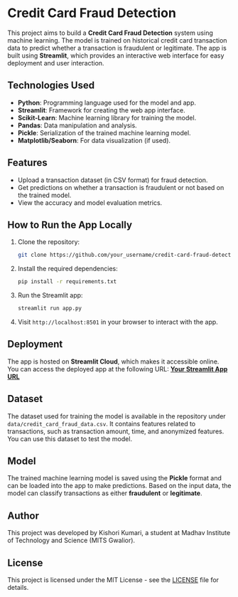 # **Credit Card Fraud Detection**

This project aims to build a **Credit Card Fraud Detection** system using machine learning. The model is trained on historical credit card transaction data to predict whether a transaction is fraudulent or legitimate. The app is built using **Streamlit**, which provides an interactive web interface for easy deployment and user interaction.

## **Technologies Used**

- **Python**: Programming language used for the model and app.
- **Streamlit**: Framework for creating the web app interface.
- **Scikit-Learn**: Machine learning library for training the model.
- **Pandas**: Data manipulation and analysis.
- **Pickle**: Serialization of the trained machine learning model.
- **Matplotlib/Seaborn**: For data visualization (if used).

## **Features**

- Upload a transaction dataset (in CSV format) for fraud detection.
- Get predictions on whether a transaction is fraudulent or not based on the trained model.
- View the accuracy and model evaluation metrics.

## **How to Run the App Locally**

1. Clone the repository:
    ```bash
    git clone https://github.com/your_username/credit-card-fraud-detection.git
    ```

2. Install the required dependencies:
    ```bash
    pip install -r requirements.txt
    ```

3. Run the Streamlit app:
    ```bash
    streamlit run app.py
    ```

4. Visit `http://localhost:8501` in your browser to interact with the app.

## **Deployment**

The app is hosted on **Streamlit Cloud**, which makes it accessible online. You can access the deployed app at the following URL:
[**Your Streamlit App URL**](https://share.streamlit.io/your_username/credit-card-fraud-detection/main/app.py)

## **Dataset**

The dataset used for training the model is available in the repository under `data/credit_card_fraud_data.csv`. It contains features related to transactions, such as transaction amount, time, and anonymized features. You can use this dataset to test the model.

## **Model**

The trained machine learning model is saved using the **Pickle** format and can be loaded into the app to make predictions. Based on the input data, the model can classify transactions as either **fraudulent** or **legitimate**.

## **Author**

This project was developed by Kishori Kumari, a student at Madhav Institute of Technology and Science (MITS Gwalior).

## **License**

This project is licensed under the MIT License - see the [LICENSE](LICENSE) file for details.
